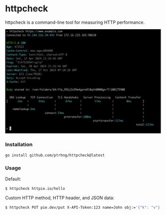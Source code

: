 httpcheck
=========

httpcheck is a command-line tool for measuring HTTP performance. 

![screenshot](screenshot.png)

### Installation

```bash
go install github.com/ptrhng/httpcheck@latest
```

### Usage

Default:

```bash
$ httpcheck httpie.io/hello
```

Custom HTTP method, HTTP header, and JSON data:

```bash
$ httpcheck PUT pie.dev/put X-API-Token:123 name=John obj:='{"k": "v"}'
```
